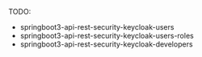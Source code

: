 TODO:
* springboot3-api-rest-security-keycloak-users
* springboot3-api-rest-security-keycloak-users-roles
* springboot3-api-rest-security-keycloak-developers